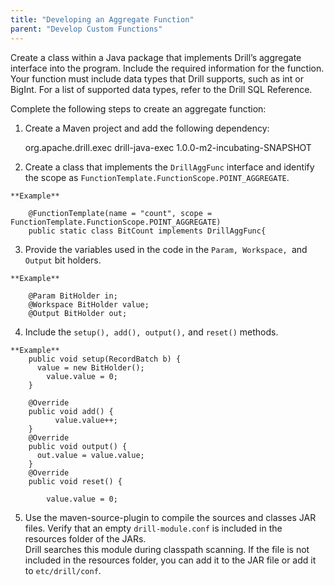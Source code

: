 ```yaml
---
title: "Developing an Aggregate Function"
parent: "Develop Custom Functions"
---
```

Create a class within a Java package that implements Drill’s aggregate
interface into the program. Include the required information for the function.
Your function must include data types that Drill supports, such as int or
BigInt. For a list of supported data types, refer to the Drill SQL Reference.

Complete the following steps to create an aggregate function:

  1. Create a Maven project and add the following dependency:
  
		<dependency>
		<groupId>org.apache.drill.exec</groupId>
		<artifactId>drill-java-exec</artifactId>
		<version>1.0.0-m2-incubating-SNAPSHOT</version>
		</dependency>

  2. Create a class that implements the `DrillAggFunc` interface and identify the scope as `FunctionTemplate.FunctionScope.POINT_AGGREGATE`.

	**Example**
	
		@FunctionTemplate(name = "count", scope = FunctionTemplate.FunctionScope.POINT_AGGREGATE)
		public static class BitCount implements DrillAggFunc{

  3. Provide the variables used in the code in the `Param, Workspace, `and `Output` bit holders.

	**Example**
	
		@Param BitHolder in;
		@Workspace BitHolder value;
		@Output BitHolder out;

  4. Include the `setup(), add(), output(),` and `reset()` methods.
	
	**Example**
		public void setup(RecordBatch b) {
		  value = new BitHolder(); 
		    value.value = 0;
		}
		 
		@Override
		public void add() {
		      value.value++;
		}
		@Override
		public void output() {
		  out.value = value.value;
		}
		@Override
		public void reset() {
		 
		    value.value = 0;

  5. Use the maven-source-plugin to compile the sources and classes JAR files. Verify that an empty `drill-module.conf` is included in the resources folder of the JARs.   
Drill searches this module during classpath scanning. If the file is not
included in the resources folder, you can add it to the JAR file or add it to
`etc/drill/conf`.